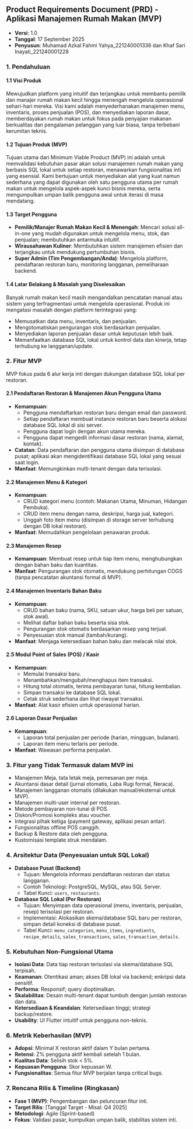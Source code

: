 ## Product Requirements Document (PRD) - Aplikasi Manajemen Rumah Makan (MVP)

- **Versi**: 1.0
- **Tanggal**: 17 September 2025
- **Penyusun**: Muhamad Azkal Fahmi Yahya_221240001336 dan Khaf Sari Inayati_221240001228

### 1. Pendahuluan
#### 1.1 Visi Produk
Mewujudkan platform yang intuitif dan terjangkau untuk membantu pemilik dan manajer rumah makan kecil hingga menengah mengelola operasional sehari-hari mereka. Visi kami adalah menyederhanakan manajemen menu, inventaris, proses penjualan (POS), dan menyediakan laporan dasar, memberdayakan rumah makan untuk fokus pada penyajian makanan berkualitas dan pengalaman pelanggan yang luar biasa, tanpa terbebani kerumitan teknis.

#### 1.2 Tujuan Produk (MVP)
Tujuan utama dari Minimum Viable Product (MVP) ini adalah untuk memvalidasi kebutuhan pasar akan solusi manajemen rumah makan yang berbasis SQL lokal untuk setiap restoran, menawarkan fungsionalitas inti yang esensial. Kami bertujuan untuk menyediakan alat yang kuat namun sederhana yang dapat digunakan oleh satu pengguna utama per rumah makan untuk mengelola aspek-aspek kunci bisnis mereka, serta mengumpulkan umpan balik pengguna awal untuk iterasi di masa mendatang.

#### 1.3 Target Pengguna
- **Pemilik/Manajer Rumah Makan Kecil & Menengah**: Mencari solusi all-in-one yang mudah digunakan untuk mengelola menu, stok, dan penjualan; membutuhkan antarmuka intuitif.
- **Wirausahawan Kuliner**: Membutuhkan sistem manajemen efisien dan terjangkau untuk mendukung pertumbuhan bisnis.
- **Super Admin (Tim Pengembangan/Anda)**: Mengelola platform, pendaftaran restoran baru, monitoring langganan, pemeliharaan backend.

#### 1.4 Latar Belakang & Masalah yang Diselesaikan
Banyak rumah makan kecil masih mengandalkan pencatatan manual atau sistem yang terfragmentasi untuk mengelola operasional. Produk ini mengatasi masalah dengan platform terintegrasi yang:
- Memusatkan data menu, inventaris, dan penjualan.
- Mengotomatiskan pengurangan stok berdasarkan penjualan.
- Menyediakan laporan penjualan dasar untuk keputusan lebih baik.
- Memanfaatkan database SQL lokal untuk kontrol data dan kinerja, tetap terhubung ke langganan/update.

### 2. Fitur MVP
MVP fokus pada 6 alur kerja inti dengan dukungan database SQL lokal per restoran.

#### 2.1 Pendaftaran Restoran & Manajemen Akun Pengguna Utama 
- **Kemampuan**:
  - Pengguna mendaftarkan restoran baru dengan email dan password.
  - Setiap pendaftaran membuat instance restoran baru beserta alokasi database SQL lokal di sisi server.
  - Pengguna dapat login dengan akun utama mereka.
  - Pengguna dapat mengedit informasi dasar restoran (nama, alamat, kontak).
- **Catatan**: Data pendaftaran dan pengguna utama disimpan di database pusat; aplikasi akan mengidentifikasi database SQL lokal yang sesuai saat login.
- **Manfaat**: Memungkinkan multi-tenant dengan data terisolasi.

#### 2.2 Manajemen Menu & Kategori
- **Kemampuan**:
  - CRUD kategori menu (contoh: Makanan Utama, Minuman, Hidangan Pembuka).
  - CRUD item menu dengan nama, deskripsi, harga jual, kategori.
  - Unggah foto item menu (disimpan di storage server terhubung dengan DB lokal restoran).
- **Manfaat**: Memudahkan pengelolaan penawaran produk.

#### 2.3 Manajemen Resep
- **Kemampuan**: Membuat resep untuk tiap item menu, menghubungkan dengan bahan baku dan kuantitas.
- **Manfaat**: Pengurangan stok otomatis, mendukung perhitungan COGS (tanpa pencatatan akuntansi formal di MVP).

#### 2.4 Manajemen Inventaris Bahan Baku
- **Kemampuan**:
  - CRUD bahan baku (nama, SKU, satuan ukur, harga beli per satuan, stok awal).
  - Melihat daftar bahan baku beserta sisa stok.
  - Pengurangan stok otomatis berdasarkan resep yang terjual.
  - Penyesuaian stok manual (tambah/kurang).
- **Manfaat**: Menjaga ketersediaan bahan baku dan melacak nilai stok.

#### 2.5 Modul Point of Sales (POS) / Kasir
- **Kemampuan**:
  - Memulai transaksi baru.
  - Menambahkan/mengubah/menghapus item transaksi.
  - Hitung total otomatis, terima pembayaran tunai, hitung kembalian.
  - Simpan transaksi ke database SQL lokal.
  - Cetak struk sederhana dan lihat riwayat transaksi.
- **Manfaat**: Alat kasir efisien untuk operasional harian.

#### 2.6 Laporan Dasar Penjualan
- **Kemampuan**:
  - Laporan total penjualan per periode (harian, mingguan, bulanan).
  - Laporan item menu terlaris per periode.
- **Manfaat**: Wawasan performa penjualan.

### 3. Fitur yang Tidak Termasuk dalam MVP ini
- Manajemen Meja, tata letak meja, pemesanan per meja.
- Akuntansi dasar detail (jurnal otomatis, Laba Rugi formal, Neraca).
- Manajemen langganan otomatis (dilakukan manual/eksternal untuk MVP).
- Manajemen multi-user internal per restoran.
- Metode pembayaran non-tunai di POS.
- Diskon/Promosi kompleks atau voucher.
- Integrasi pihak ketiga (payment gateway, aplikasi pesan antar).
- Fungsionalitas offline POS canggih.
- Backup & Restore data oleh pengguna.
- Kustomisasi template struk mendalam.

### 4. Arsitektur Data (Penyesuaian untuk SQL Lokal)
- **Database Pusat (Backend)**
  - Tujuan: Mengelola informasi pendaftaran restoran dan status langganan.
  - Contoh Teknologi: PostgreSQL, MySQL, atau SQL Server.
  - Tabel Kunci: `users`, `restaurants`.
- **Database SQL Lokal (Per Restoran)**
  - Tujuan: Menyimpan data operasional (menu, inventaris, penjualan, resep) terisolasi per restoran.
  - Implementasi: Alokasikan skema/database SQL baru per restoran, simpan detail koneksi di database pusat.
  - Tabel Kunci: `menu_categories`, `menu_items`, `ingredients`, `recipe_details`, `sales_transactions`, `sales_transaction_details`.

### 5. Kebutuhan Non-Fungsional Utama
- **Isolasi Data**: Data tiap restoran terisolasi via skema/database SQL terpisah.
- **Keamanan**: Otentikasi aman; akses DB lokal via backend; enkripsi data sensitif.
- **Performa**: Responsif; query dioptimalkan.
- **Skalabilitas**: Desain multi-tenant dapat tumbuh dengan jumlah restoran dan data.
- **Ketersediaan & Keandalan**: Ketersediaan tinggi; strategi backup/restore.
- **Usability**: UI Flutter intuitif untuk pengguna non-teknis.

### 6. Metrik Keberhasilan (MVP)
- **Adopsi**: Minimal X restoran aktif dalam Y bulan pertama.
- **Retensi**: Z% pengguna aktif kembali setelah 1 bulan.
- **Kualitas Data**: Selisih stok < 5%.
- **Kepuasan Pengguna**: Skor kepuasan W.
- **Fungsionalitas**: Semua fitur MVP berjalan tanpa critical bugs.

### 7. Rencana Rilis & Timeline (Ringkasan)
- **Fase 1 (MVP)**: Pengembangan dan peluncuran fitur inti.
- **Target Rilis**: [Tanggal Target - Misal: Q4 2025]
- **Metodologi**: Agile (Sprint-based)
- **Fokus**: Validasi pasar, kumpulkan umpan balik, stabilitas sistem inti.

